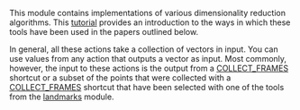 This module contains implementations of various dimensionality reduction algorithms.
This [tutorial](https://www.plumed-tutorials.org/lessons/21/006/data/DIMENSIONALITY.html) provides an introduction 
to the ways in which these tools have been used in the papers outlined below. 

In general, all these actions take a collection of vectors in input. You can use values from any action that outputs a 
vector as input. Most commonly, however, the input to these actions is the output from a [COLLECT_FRAMES](COLLECT_FRAMES.md) 
shortcut or a subset of the points that were collected with a [COLLECT_FRAMES](COLLECT_FRAMES.md) shortcut that have been selected 
with one of the tools from the [landmarks](module_landmarks.md) module.
